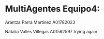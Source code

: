 # MultiAgentes Equipo4:
Arantza Parra Martinez A01782023

Natalia Valles Villegas A01562597
trying again